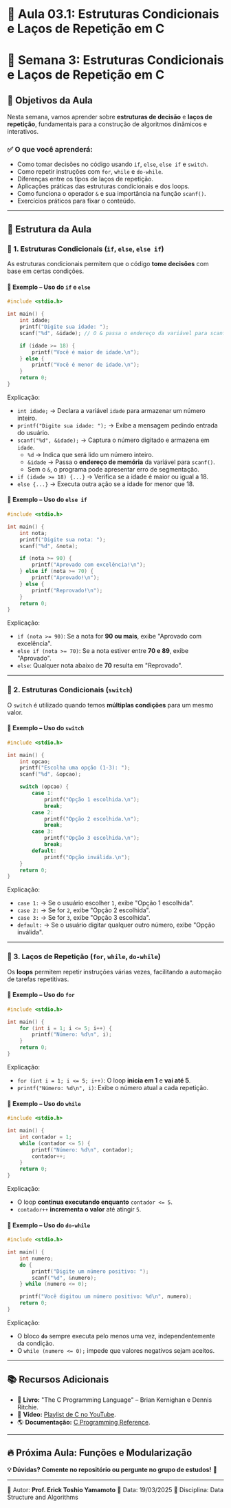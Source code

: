 # 🚀 Aula 03.1: Estruturas Condicionais e Laços de Repetição em C

# 🚀 Semana 3: Estruturas Condicionais e Laços de Repetição em C

## 📌 Objetivos da Aula
Nesta semana, vamos aprender sobre **estruturas de decisão** e **laços de repetição**, fundamentais para a construção de algoritmos dinâmicos e interativos.

### ✅ O que você aprenderá:
- Como tomar decisões no código usando `if`, `else`, `else if` e `switch`.
- Como repetir instruções com `for`, `while` e `do-while`.
- Diferenças entre os tipos de laços de repetição.
- Aplicações práticas das estruturas condicionais e dos loops.
- Como funciona o operador `&` e sua importância na função `scanf()`.
- Exercícios práticos para fixar o conteúdo.

---

## 📂 Estrutura da Aula

### 📌 1. Estruturas Condicionais (`if`, `else`, `else if`)
As estruturas condicionais permitem que o código **tome decisões** com base em certas condições.

#### 📌 Exemplo – Uso do `if` e `else`
```c
#include <stdio.h>

int main() {
    int idade;
    printf("Digite sua idade: ");
    scanf("%d", &idade); // O & passa o endereço da variável para scanf()

    if (idade >= 18) {
        printf("Você é maior de idade.\n");
    } else {
        printf("Você é menor de idade.\n");
    }
    return 0;
}
```

Explicação:
- `int idade;` → Declara a variável `idade` para armazenar um número inteiro.
- `printf("Digite sua idade: ");` → Exibe a mensagem pedindo entrada do usuário.
- `scanf("%d", &idade);` → Captura o número digitado e armazena em `idade`.
   - `%d` → Indica que será lido um número inteiro.
   - `&idade` → Passa o **endereço de memória** da variável para `scanf()`.
   - Sem o `&`, o programa pode apresentar erro de segmentação.
- `if (idade >= 18) {...}` → Verifica se a idade é maior ou igual a 18.
- `else {...}` → Executa outra ação se a idade for menor que 18.

#### 📌 Exemplo – Uso do `else if`
```c
#include <stdio.h>

int main() {
    int nota;
    printf("Digite sua nota: ");
    scanf("%d", &nota);

    if (nota >= 90) {
        printf("Aprovado com excelência!\n");
    } else if (nota >= 70) {
        printf("Aprovado!\n");
    } else {
        printf("Reprovado!\n");
    }
    return 0;
}
```

Explicação:
- `if (nota >= 90)`: Se a nota for **90 ou mais**, exibe "Aprovado com excelência".
- `else if (nota >= 70)`: Se a nota estiver entre **70 e 89**, exibe "Aprovado".
- `else`: Qualquer nota abaixo de **70** resulta em "Reprovado".

---

### 📌 2. Estruturas Condicionais (`switch`)
O `switch` é utilizado quando temos **múltiplas condições** para um mesmo valor.

#### 📌 Exemplo – Uso do `switch`
```c
#include <stdio.h>

int main() {
    int opcao;
    printf("Escolha uma opção (1-3): ");
    scanf("%d", &opcao);

    switch (opcao) {
        case 1:
            printf("Opção 1 escolhida.\n");
            break;
        case 2:
            printf("Opção 2 escolhida.\n");
            break;
        case 3:
            printf("Opção 3 escolhida.\n");
            break;
        default:
            printf("Opção inválida.\n");
    }
    return 0;
}
```

Explicação:
- `case 1:` → Se o usuário escolher `1`, exibe "Opção 1 escolhida".
- `case 2:` → Se for `2`, exibe "Opção 2 escolhida".
- `case 3:` → Se for `3`, exibe "Opção 3 escolhida".
- `default:` → Se o usuário digitar qualquer outro número, exibe "Opção inválida".

---

### 📌 3. Laços de Repetição (`for`, `while`, `do-while`)
Os **loops** permitem repetir instruções várias vezes, facilitando a automação de tarefas repetitivas.

#### 📌 Exemplo – Uso do `for`
```c
#include <stdio.h>

int main() {
    for (int i = 1; i <= 5; i++) {
        printf("Número: %d\n", i);
    }
    return 0;
}
```
Explicação:
- `for (int i = 1; i <= 5; i++)`: O loop **inicia em 1** e **vai até 5**.
- `printf("Número: %d\n", i)`: Exibe o número atual a cada repetição.

#### 📌 Exemplo – Uso do `while`
```c
#include <stdio.h>

int main() {
    int contador = 1;
    while (contador <= 5) {
        printf("Número: %d\n", contador);
        contador++;
    }
    return 0;
}
```
Explicação:
- O loop **continua executando enquanto** `contador <= 5`.
- `contador++` **incrementa o valor** até atingir `5`.

#### 📌 Exemplo – Uso do `do-while`
```c
#include <stdio.h>

int main() {
    int numero;
    do {
        printf("Digite um número positivo: ");
        scanf("%d", &numero);
    } while (numero <= 0);

    printf("Você digitou um número positivo: %d\n", numero);
    return 0;
}
```
Explicação:
- O bloco **`do`** sempre executa pelo menos uma vez, independentemente da condição.
- O `while (numero <= 0);` impede que valores negativos sejam aceitos.

---

## 📚 Recursos Adicionais
- 📖 **Livro:** "The C Programming Language" – Brian Kernighan e Dennis Ritchie.
- 🎥 **Vídeo:** [Playlist de C no YouTube](https://www.youtube.com/watch?v=3Xq4sPu6vKA).
- 🌎 **Documentação:** [C Programming Reference](https://en.cppreference.com/w/).

---

## 🔥 Próxima Aula: **Funções e Modularização**

**💡 Dúvidas? Comente no repositório ou pergunte no grupo de estudos!** 🌟

---
📝 Autor: **Prof. Erick Toshio Yamamoto**
📅 Data: 19/03/2025
📌 Disciplina: Data Structure and Algorithms
